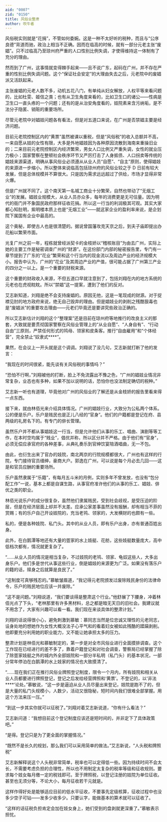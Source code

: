 ```yaml
---
aid: "0007"
zid: "0150"
title: 风俗业整肃
author: 吹牛者
---
```


风俗税实则就是“花捐”，不管如何委婉。这是一种不太好听的税种，而且与“公序良德”背道而驰，政治上相当不正确。因而在临高的时候，就有一部分元老主张“废娼”。只不过临高乃至琼州府严重的人口性别比例失调，才使得维持这一体制有了充分的理由。

然而到了广州，这事情就变得棘手起来――且不说广东，起码在广州，并不存在严重的性别比例失调问题。这个“保证社会安定”的大理由失去之后，元老院中的废娼派又活跃起来。

主张废娼的元老人数不多，动机五花八门，有单纯从妇女解放，人权平等来看问题的，比如杜雯、姬信之类；也有从卫生角度来看的，比如卫生口的诸公――性病是卫生口一直头疼的一个问题；还有的是从治安角度看的，妓院素来含污纳垢，是不法分子隐匿、销赃的重要场所。

尽管元老院中对娼妓问题各有看法，但是对五道口来说，在广州是否禁娼主要是经济问题。

目前元老院控制区内的“黄票”虽然被课以重税，但是“风俗税”的收入总额并不高，一来自愿从妓的女性有限，大多是外地娼妓因为各种原因流散到海南来重操旧业的；二来目前元老院控制区内经济繁荣，男女人口比例又严重失调，女性的就业压力极小；国家警察在整顿社会秩序环节又严厉打击了人身抵债、人口拐卖等传统的娼妓来源渠道，明确从事风俗业必须遵从从业人员“自愿”、“自主”原则，使得娼妓的来源进一步缩小。所以整体来说临高包括琼州府的风俗业较之于 D 日前有较大发展，但是总体规模并不算很大。只是因为需求远远超过了供给，市场才显得非常火爆。

但是广州就不同了。这个南天第一名城工商业十分繁荣，自然也带动了“无烟工业”的发展。娼妓业规模大，从业人员亦众多，每年的消费更是无可估量。因为明代的衙门并不象国民政府那样征收花捐。所以这一行当的利润极其可观。其实大家都心知肚明，紫明楼本质上也是“无烟工业”――就这家企业的盈利率来说，是企划院下属国有企业中最高的。

这个奥秘，即使古人也是很清楚的。据说曾国藩攻克天京之后，到夫子庙即提出办花船以繁荣市面。

光复广州之前一年，程栋就曾经派契卡的金枝娇以“稽核账目”为由去广州，实际上她的主要工作是秘密调查广州的“财源”。在这份部门内部的秘密报告里，专门有一章节提到了广东的“花业”繁荣和这个行当内的现金流以及周边产业的经济规模大小。报告中认为，广州的“花业”及其周边产业的产值，很可能占据了广州第三产业的四分之一以上。是一个重要的财税来源。

这个重要的财政收入来源，不但五道口早就注意到了，包括刘翔在内的地方系统的元老也在虎视眈眈。所以“禁娼”这一提案，遭到了他们的反对。

艾志新知道，刘翔是绝不会支持废娼的。原因无他，这是一笔现成的财源。对于捉襟见肘的地方政府来说，绝无自己毁弃的理由。但是娼妓业的剥削之残酷狠毒也是“废娼派”的重要攻击理由――元老们毕竟还是要讲究些政治正确的。

所以艾志新估计刘翔的这个“整理案”还是目前在琼州府等地推行的改良主义的那套，大致就是要贯彻国家警察在风俗业管理上的“从业自愿”、“人身自有”、“行动自由”三原则，严禁任何形式的鸨母、领家和皮条客。推行“自由雇用”和“个体经营”，完全禁止“奴隶式\*\*\*\*”。

果然，在会议上一开头就是这个调调。刘翔说了没几句，艾志新就打断了他的发言：

“我现在的时间很紧，能先谈有关风俗税的事情吗？”

“恐怕不行啊，”刘翔被他的打断，脸上不免流露出不豫之色，“广州的娼妓业情况非常复杂，业态也有多种，如果不加以说明的话，恐怕你也没法制定确切的税种。”

艾志新一听也有道理，毕竟他对广州的风俗业的了解还是从金枝娇的报告里看来得一点东西。

接下来，就由林佰光来介绍具体情况。广州的娼妓行业，大致分为公私两个体系。公的便是乐户。乐户是贱民也是正儿八经的“官身”。他们的户籍都是登记在府、县两级的礼房名下的。有专门的俳长管理。

虽然乐户并不都从事娼妓这一行当，但是允许他们从事的乐工、唱曲、演剧等等工作，在本时空均属于“贱业”，倡优并称，所以区分并不严格。由于他们有“官身”，必须无偿应承官府的各种差事，从典礼奏乐到官绅饮宴陪酒唱曲，无一不包。

由此，也衍生出来了官办的妓院，南北两京的行院规模都很大，广州也有这样的行院，专门接待官员缙绅，豪商大户。郭逸在广州，可以说是每个月必去几回――这是和官员应酬的重要场所。

乐户虽然隶属于“乐籍”，有每月五斗米的月例，实则多年不曾发放，也没有“包分配工作”一说，基本上都是自谋生路，从事官府准许他们的从事的乐工、娼妓、俳优之类的职业。

林佰光说乐户的成分很复杂，虽然他们隶属贱民，受到社会歧视，是受压迫的阶层，但是在经济层面上却并不太差。应承公家差事虽然没有报酬，却有相当不菲的赏赐；有的乐户自己开设妓院的，充当老鸨、领家的，大发横财的也颇有一些。

私的，便是各种妓院、私门头。其中的从业人员，即有乐户出身，亦有普通百姓出身。

此外，在白鹅潭等地还有大量的疍家的水上妓艇、花舫，这些妓艇数量庞大，高中低档次都有，情况就更复杂了。

“……从业人员的情况是相当复杂，不过妓院的老鸨、领家、龟奴这些人，大多出身乐户。他们多是世代从事这些行业，倒是娼妓的来源更为广泛。如果没有落乐户的籍的话，赎身之后就算是良民了。”

“这制度可真够残忍的。”慕敏皱眉道，“我记得元老院颁发过废除贱民身份的法律命令，乐户的贱民地位应该一并废除。”

“这不是问题。”刘翔说道，“我们要谈得是整肃这个行业。”他舒展了下腰身，冲着林佰光点了下头，“老林那里有许多黑材料，总之都是暗无天日的旧社会。我建议就不用念了，大家有兴趣可以看一看。我们现在来谈具体的整肃计划。”

刘翔的话说得很小心，避免刺激到慕敏：慕同志当然是位忠诚又理性的元老同志，设身处地的想她作为女性大概没法子心平气和的看着妇女被如此残酷的蹂躏剥削。他即要充分利用她的职业能力，又不能让她承担太多的压力。

整肃计划是林佰光和慕敏制定的，第一步是对全市风俗业进行全面摸排调查。这个工作现在已经进行的差不多了，靠着户籍登记和对社会调查，警察局已经掌握了除了除疍家妓艇之外的城内外全部妓院和一部分半私明（私门头）的基本状况，一部分常年停泊在白鹅潭的水上妓家的情况也大致摸清了。

“……现在我们正在推行风俗业牌照登记制度，限令一个月内，所有妓院和相关从业人员都要进行牌照登记，登记之后发给经营牌照和‘黄票’。不登记的，以‘非法\*\*\*\*’论处。”慕敏说，“这一步是逼迫从业人员尽量出来登记，妓院是跑不了的，但是大量的私门头规模小，人数少，活动又很隐秘，短时间内我们很难全部掌握。用这个方法来压一压。”

“到这一步其实你就可以征税了。”刘翔对着艾志新说道，“你有什么看法？”

艾志新问道：“我想目前这个登记制度应该还是短时间的，并非定下了具体政策吧。”

“是得。登记只是为了更全面的掌握情况。”

“既然不是长久的规划，那么我们可以采用简单的做法。”艾志新说，“人头税和牌照税”

艾志新解释说这个人头税非常简单，税率也可以定得低一些。因为持续时间不会太长，不需要考虑负担的合理性，所以也不用制定太复杂的税率等级和征收规则。要求每个妓女每月缴一定的税钱即可。至于牌照税，以登记注册的妓院为单位征收。甚至也无须分等，不论大小，每月征收若干元就是。

这样作得好处是能够适应目前的低水平征收，不要事先定级核算，征收过程中也没多少空子可钻――发多少收多少。只要认字，能做基本的算术就可以征收了。

“这样的话征税负担肯定会加在妓女身上，她们受到的盘剥就更深重了。”慕敏表示担忧。
